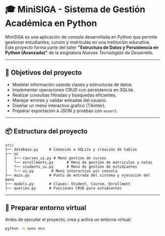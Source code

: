 # 🎓 MiniSIGA - Sistema de Gestión Académica en Python

MiniSIGA es una aplicación de consola desarrollada en Python que permite gestionar estudiantes, cursos y matrículas en una institución educativa. Este proyecto forma parte del taller **"Estructura de Datos y Persistencia en Python (Avanzado)"** de la asignatura *Nuevas Tecnologías de Desarrollo*.

---

## 🧠 Objetivos del proyecto

- Modelar información usando clases y estructuras de datos.
- Implementar operaciones CRUD con persistencia en SQLite.
- Realizar consultas filtradas y búsquedas eficientes.
- Manejar errores y validar entradas del usuario.
- Diseñar un menú interactivo grafico (Tikinter).
- Preparar exportación a JSON y pruebas con `assert`.

---

## 📦 Estructura del proyecto
```plaintext
src/
├── database.py     # Conexión a SQLite y creación de tablas
├── ui
│   ├── courses_ui.py # Menú gestion de cursos
│   └── enrollments.py      # Menú de gestión de matriculas y notas
│   └── students_ui.py      # Menú de gestión de estudiantes
│   └── ui.py        # Menú interactivo por consola
├── main.py         # Punto de entrada del sistema y ejecución del menú
├── models.py       # Clases: Student, Course, Enrollment
├── queries.py      # Funciones CRUD para estudiantes
```
---

## 🐍 Preparar entorno virtual

Antes de ejecutar el proyecto, crea y activa un entorno virtual:

```bash
python -m venv env
